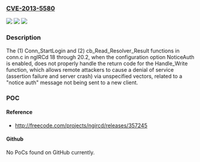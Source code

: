 ### [CVE-2013-5580](https://cve.mitre.org/cgi-bin/cvename.cgi?name=CVE-2013-5580)
![](https://img.shields.io/static/v1?label=Product&message=n%2Fa&color=blue)
![](https://img.shields.io/static/v1?label=Version&message=n%2Fa&color=blue)
![](https://img.shields.io/static/v1?label=Vulnerability&message=n%2Fa&color=brighgreen)

### Description

The (1) Conn_StartLogin and (2) cb_Read_Resolver_Result functions in conn.c in ngIRCd 18 through 20.2, when the configuration option NoticeAuth is enabled, does not properly handle the return code for the Handle_Write function, which allows remote attackers to cause a denial of service (assertion failure and server crash) via unspecified vectors, related to a "notice auth" message not being sent to a new client.

### POC

#### Reference
- http://freecode.com/projects/ngircd/releases/357245

#### Github
No PoCs found on GitHub currently.

